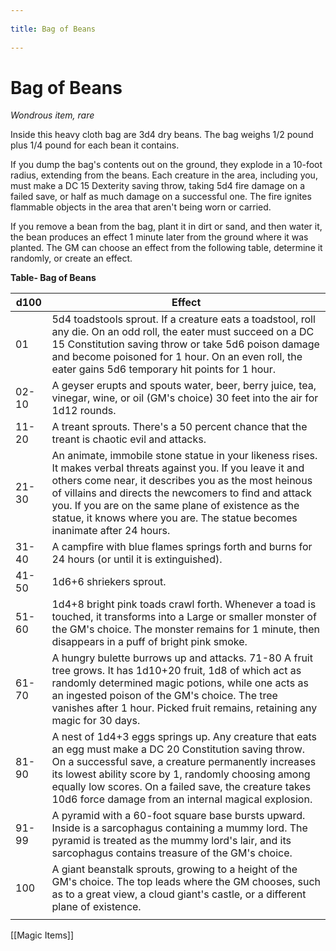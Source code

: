 --- 
title: Bag of Beans 
---
# Bag of Beans

*Wondrous item, rare*

Inside this heavy cloth bag are 3d4 dry beans. The bag weighs 1/2 pound plus 1/4 pound for each bean it contains.

If you dump the bag's contents out on the ground, they explode in a 10-foot radius, extending from the beans. Each creature in the area, including you, must make a DC 15 Dexterity saving throw, taking 5d4 fire damage on a failed save, or half as much damage on a successful one. The fire ignites flammable objects in the area that aren't being worn or carried.

If you remove a bean from the bag, plant it in dirt or sand, and then water it, the bean produces an effect 1 minute later from the ground where it was planted. The GM can choose an effect from the following table, determine it randomly, or create an effect.

**Table- Bag of Beans**

| d100  | Effect                                                                                                                                                                                                                                                                                                                                                                |
|-------|-----------------------------------------------------------------------------------------------------------------------------------------------------------------------------------------------------------------------------------------------------------------------------------------------------------------------------------------------------------------------|
| 01    | 5d4 toadstools sprout. If a creature eats a toadstool, roll any die. On an odd roll, the eater must succeed on a DC 15 Constitution saving throw or take 5d6 poison damage and become poisoned for 1 hour. On an even roll, the eater gains 5d6 temporary hit points for 1 hour.                                                                                      |
| 02-10 | A geyser erupts and spouts water, beer, berry juice, tea, vinegar, wine, or oil (GM's choice) 30 feet into the air for 1d12 rounds.                                                                                                                                                                                                                                   |
| 11-20 | A treant sprouts. There's a 50 percent chance that the treant is chaotic evil and attacks.                                                                                                                                                                                                                                                                            |
| 21-30 | An animate, immobile stone statue in your likeness rises. It makes verbal threats against you. If you leave it and others come near, it describes you as the most heinous of villains and directs the newcomers to find and attack you. If you are on the same plane of existence as the statue, it knows where you are. The statue becomes inanimate after 24 hours. |
| 31-40 | A campfire with blue flames springs forth and burns for 24 hours (or until it is extinguished).                                                                                                                                                                                                                                                                       |
| 41-50 | 1d6+6 shriekers sprout.                                                                                                                                                                                                                                                                                                                                               |
| 51-60 | 1d4+8 bright pink toads crawl forth. Whenever a toad is touched, it transforms into a Large or smaller monster of the GM's choice. The monster remains for 1 minute, then disappears in a puff of bright pink smoke.                                                                                                                                                  |
| 61-70 | A hungry bulette burrows up and attacks. 71-80 A fruit tree grows. It has 1d10+20 fruit, 1d8 of which act as randomly determined magic potions, while one acts as an ingested poison of the GM's choice. The tree vanishes after 1 hour. Picked fruit remains, retaining any magic for 30 days.                                                                       |
| 81-90 | A nest of 1d4+3 eggs springs up. Any creature that eats an egg must make a DC 20 Constitution saving throw. On a successful save, a creature permanently increases its lowest ability score by 1, randomly choosing among equally low scores. On a failed save, the creature takes 10d6 force damage from an internal magical explosion.                              |
| 91-99 | A pyramid with a 60-foot square base bursts upward. Inside is a sarcophagus containing a mummy lord. The pyramid is treated as the mummy lord's lair, and its sarcophagus contains treasure of the GM's choice.                                                                                                                                                       |
| 100   | A giant beanstalk sprouts, growing to a height of the GM's choice. The top leads where the GM chooses, such as to a great view, a cloud giant's castle, or a different plane of existence.                                                                                                                                                                            |
|       |                                                                                                                                                                                                                                                                                                                                                                       |


[[Magic Items]]
